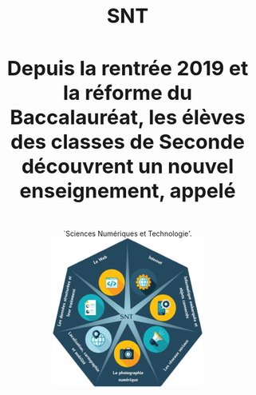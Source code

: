 <h1 align="center" style="font-size:40px"> SNT </h1> 
<h4 align="center" style="font-size:40px"> Depuis la rentrée 2019 et la réforme du Baccalauréat, les élèves des classes de Seconde découvrent un nouvel enseignement, appelé   </h4> 
<p align="center"> 
`Sciences Numériques et Technologie'.
<img src="https://github.com/AlgoMaths/SNT/blob/main/SNT_logo.png" alt="SNT" width="300"> 
</p>



